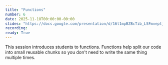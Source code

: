 ```yaml
---
title: "Functions"
number: 6
date: 2025-11-18T00:00:00-00:00
slides: "https://docs.google.com/presentation/d/16l1mpBZBcTib_LSFmveptj3jNI1sEyC8YxqyNcqUyts/edit?usp=sharing"
recording:
ready: True
---
```


This session introduces students to functions. Functions help split our code into small reusable chunks so you don't need to write the same thing multiple times.
